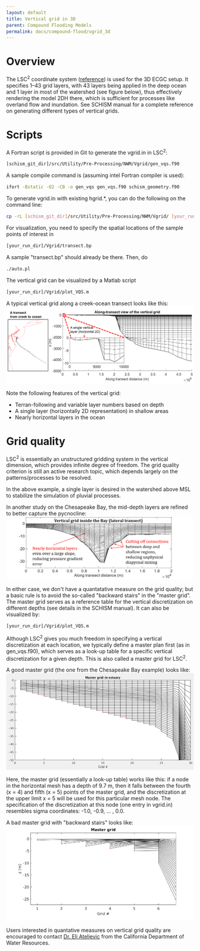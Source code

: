 ```yaml
---
layout: default
title: Vertical grid in 3D
parent: Compound Flooding Models
permalink: docs/compound-flood/vgrid_3d
---
```


# Overview
The LSC<sup>2</sup> coordinate system ([reference](https://www.sciencedirect.com/science/article/pii/S1463500314001437)) is used for the 3D ECGC setup.
It specifies 1–43 grid layers, with 43 layers being applied in the deep ocean and 1 layer in most of the watershed (see figure below), thus effectively rendering the model 2DH there, which is sufficient for processes like overland flow and inundation.
See SCHISM manual for a complete reference on generating different types of vertical grids.

# Scripts
A Fortran script is provided in Git to generate the vgrid.in in LSC<sup>2</sup>:
```bash
[schism_git_dir]/src/Utility/Pre-Processing/NWM/Vgrid/gen_vqs.f90
```
A sample compile command is (assuming intel Fortran compiler is used):
```bash
ifort -Bstatic -O2 -CB -o gen_vqs gen_vqs.f90 schism_geometry.f90
```

To generate vgrid.in with existing hgrid.\*, you can do the following on the command line:
```bash
cp -rL [schism_git_dir]/src/Utility/Pre-Processing/NWM/Vgrid/ [your_run_dir]
```
For visualization, you need to specify the spatial locations of the sample points of interest in 
```bash
[your_run_dir]/Vgrid/transect.bp
```
A sample "transect.bp" should already be there. Then, do
```bash
./auto.pl
```

The vertical grid can be visualized by a Matlab script
```bash
[your_run_dir]/Vgrid/plot_VQS.m
```
A typical vertical grid along a creek-ocean transect looks like this:
![](vgrid.png)

Note the following features of the vertical grid:
- Terran-following and variable layer numbers based on depth
- A single layer (horizontally 2D representation) in shallow areas
- Nearly horizontal layers in the ocean

# Grid quality
LSC<sup>2</sup> is essentially an unstructured gridding system in the vertical dimension, which provides infinite degree of freedom.
The grid quality criterion is still an active research topic, which depends largely on the patterns/processes to be resolved.

In the above example, a single layer is desired in the watershed above MSL to stabilize the simulation of pluvial processes.

In another study on the Chesapeake Bay, the mid-depth layers are refined to better capture the pycnocline:
![](cb_vgrid.png)

In either case, we don't have a quantatative measure on the grid quality; but a basic rule is to avoid the so-called "backward stairs" in the "master grid".
The master grid serves as a reference table for the vertical discretization on different depths (see details in the SCHISM manual).
It can also be visualized by:
```bash
[your_run_dir]/Vgrid/plot_VQS.m
```

Although LSC<sup>2</sup> gives you much freedom in specifying a vertical discretization at each location,
we typically define a master plan first (as in gen_vqs.f90), which serves as a look-up table for a specific vertical discretization for a given depth.
This is also called a master grid for LSC<sup>2</sup>.

A good master grid (the one from the Chesapeake Bay example) looks like:
![](master_grid.png)

Here, the master grid (essentially a look-up table) works like this: if a node in the horizontal mesh has a depth of 9.7 m, then it falls between the fourth (x = 4) and fifth (x = 5) points of the master grid, and the discretization at the upper limit x = 5 will be used for this particular mesh node. The specification of the discretization at this node (one entry in vgrid.in) resembles sigma coordinates: -1.0, -0.9, ... , 0.0.

A bad master grid with "backward stairs" looks like:
![](backward_stairs.png)

Users interested in quantative measures on vertical grid quality are encouraged to contact [Dr. Eli Ateljevic](Eli.Ateljevich@water.ca.gov) from the California Department of Water Resources.
